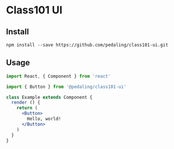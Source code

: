 # Class101 UI

## Install

```console
npm install --save https://github.com/pedaling/class101-ui.git
```

## Usage

```jsx
import React, { Component } from 'react'

import { Button } from '@pedaling/class101-ui'

class Example extends Component {
  render () {
    return (
      <Button>
        Hello, world!
      </Button>
    )
  }
}
```
